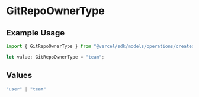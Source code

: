# GitRepoOwnerType

## Example Usage

```typescript
import { GitRepoOwnerType } from "@vercel/sdk/models/operations/createdeployment.js";

let value: GitRepoOwnerType = "team";
```

## Values

```typescript
"user" | "team"
```